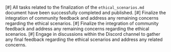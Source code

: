 [#] All tasks related to the finalization of the `ethical_scenarios.md` document have been successfully completed and published.
[#] Finalize the integration of community feedback and address any remaining concerns regarding the ethical scenarios.
[#] Finalize the integration of community feedback and address any remaining concerns regarding the ethical scenarios.
[#] Engage in discussions within the Discord channel to gather any final feedback regarding the ethical scenarios and address any related concerns.